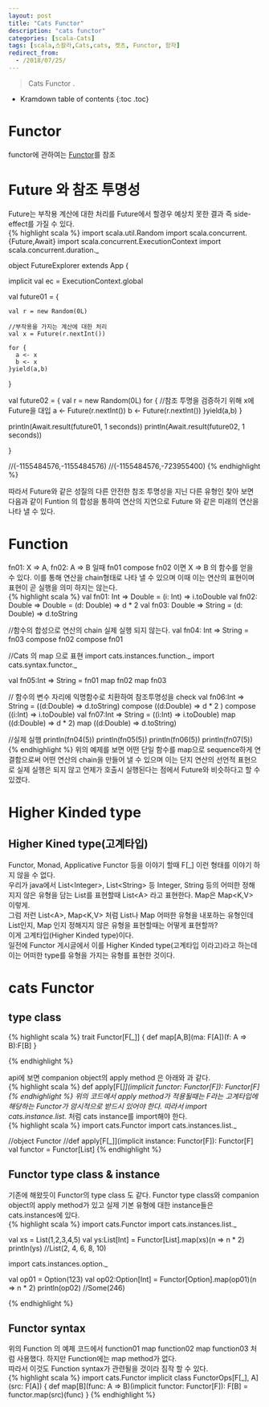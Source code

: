 ```yaml
---
layout: post
title: "Cats Functor"
description: "cats functor"
categories: [scala-Cats]
tags: [scala,스칼라,Cats,cats, 켓츠, Functor, 함자]
redirect_from:
  - /2018/07/25/
---
```


> Cats Functor .
>

* Kramdown table of contents
{:toc .toc}

# Functor
functor에 관하여는 
[Functor](https://sslee05.github.io/blog/2017/09/10/scala-functor/)를 참조  

# Future 와 참조 투명성
Future는 부작용 계산에 대한 처리를 Future에서 할경우 예상치 못한 결과 즉 side-effect를 가질 수 있다.  
{% highlight scala %}
import scala.util.Random
import scala.concurrent.{Future,Await}
import scala.concurrent.ExecutionContext
import scala.concurrent.duration._

object FutureExplorer extends App {
  
  implicit val ec = ExecutionContext.global
  
  val future01 = {
    
    val r = new Random(0L)
    
    //부작용을 가지는 계산에 대한 처리 
    val x = Future(r.nextInt())
    
    for {
      a <- x
      b <- x
    }yield(a,b)
    
  }
  
  val future02 = {
    val r = new Random(0L)
    for {
      //참조 투명을 검증하기 위해 x에 Future을 대입
      a <- Future(r.nextInt()) 
      b <- Future(r.nextInt())
    }yield(a,b)
  }
  
  println(Await.result(future01, 1 seconds))
  println(Await.result(future02, 1 seconds))
  
}

//(-1155484576,-1155484576)
//(-1155484576,-723955400)
{% endhighlight %}

따라서 Future와 같은 성질의 다른 안전한 참조 투명성을 지닌 다른 유형인 찾아 보면 다음과 같이 Funtion 의 합성을 통하여 연산의 지연으로 Future 와 같은 미래의 연산을 나타 낼 수 있다.  

# Function
fn01: X => A, fn02: A => B 일때 fn01 compose fn02 이면  X => B 의 함수를 얻을 수 있다. 이를 통해 연산을 chain형태로 나타 낼 수 있으며 이때 이는 연산의 표현이며 표현이 곧 실행을 의미 하지는 않는다.  
{% highlight scala %}
val fn01: Int => Double = (i: Int) => i.toDouble
val fn02: Double => Double = (d: Double) => d * 2
val fn03: Double => String = (d: Double) => d.toString
  
//함수의 합성으로 연산의 chain 실제 실행 되지 않는다. 
val fn04: Int => String = fn03 compose fn02 compose fn01
  
//Cats 의 map 으로 표현 
import cats.instances.function._
import cats.syntax.functor._
  
val fn05:Int => String = fn01 map fn02 map fn03
  
// 함수의 변수 자리에 익명함수로 치환하여 참조투명성을 check 
val fn06:Int => String = 
 ((d:Double) => d.toString)  compose ((d:Double) => d * 2 ) compose ((i:Int) => i.toDouble)
val fn07:Int => String = 
  ((i:Int) => i.toDouble) map ((d:Double) => d * 2) map ((d:Double) => d.toString)
  
//실제 실행
println(fn04(5))
println(fn05(5))
println(fn06(5))
println(fn07(5))
{% endhighlight %}
위의 예제를 보면 어떤 단일 함수를 map으로 sequence하게 연결함으로써 어떤 연산의 chain을 만들어 낼 수 있으며 이는 단지 연산의 선언적 표현으로 실제 실행은 되지 않고 언제가 호출시 실행된다는 점에서 Future와 비슷하다고 할 수 있겠다.  

# Higher Kinded type 
## Higher Kined type(고계타입)
Functor, Monad, Applicative Functor 등을 이야기 할때 F\[_\] 이런 형태를 이야기 하지 않을 수 없다.  
우리가 java에서 List\<Integer\>, List\<String\> 등 Integer, String 등의 어떠한 정해지지 않은 유형을 담는 List를 표현할때  List\<A\> 라고 표현한다. Map은 Map\<K,V\> 이렇게.  
그럼 저런 List\<A\>, Map\<K,V\> 처럼 List나 Map 어떠한 유형을 내포하는 유형인데 List인지, Map 인지 정해지지 않은 유형을 표현할때는 어떻게 표현할까?  
이게 고계타입(Higher Kinded type)이다.  
일전에 Functor 게시글에서 이를 Higher Kinded type(고계타입 이라고)라고 하는데 이는 어떠한 type를 유형을 가지는 유형를 표현한 것이다.  


# cats Functor 
## type class
{% highlight scala %}
trait Functor[F[_]] {
  def map[A,B](ma: F[A])(f: A => B):F[B]
}

{% endhighlight %}

api에 보면  companion object의  apply method 은 아래와 과 같다.  
{% highlight scala %}
  def apply[F[_]](implicit functor: Functor[F]): Functor[F]
{% endhighlight %}
위의 코드에서 apply method가 적용될때는 F라는 고계타입에 해당하는 Functor가 암시적으로 받드시 있어야 한다. 따라서 import cats.instance.list._ 처럼 cats instance를 import해야 한다.  
{% highlight scala %}
import cats.Functor
import cats.instances.list._

//object Functor
//def apply[F[_]](implicit instance: Functor[F]): Functor[F]
val functor = Functor[List]
{% endhighlight %}

## Functor type class & instance
기존에 해왔듯이 Functor의 type class 도 같다. Functor type class와 companion object의 apply method가  있고 실제 기본 유형에 대한 instance들은 cats.instances에 있다.  
{% highlight scala %}
import cats.Functor
import cats.instances.list._
  
val xs = List(1,2,3,4,5)
val ys:List[Int] = Functor[List].map(xs)(n => n * 2)
println(ys)
//List(2, 4, 6, 8, 10)

import cats.instances.option._
  
val op01 = Option(123)
val op02:Option[Int] = Functor[Option].map(op01)(n => n * 2)
println(op02)
//Some(246)

{% endhighlight %}

## Functor syntax
위의 Function 의 예제 코드에서  function01 map function02 map function03 처럼 사용했다. 하지만 Function에는 map method가 없다.  
따라서 이것도 Function syntax가 관련될을 것이라 짐작 할 수 있다.  
{% highlight scala %}
import cats.Functor
implicit class FunctorOps[F[_], A](src: F[A]) {
  def map[B](func: A => B)(implicit functor: Functor[F]): F[B] =
    functor.map(src)(func)
}
{% endhighlight %}


[^1]: This is a footnote.

[kramdown]: https://kramdown.gettalong.org/
[Simple Texture]: https://github.com/yizeng/jekyll-theme-simple-texture
